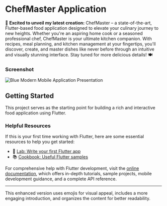 # ChefMaster Application 

🚀 **Excited to unveil my latest creation:** ChefMaster – a state-of-the-art, Flutter-based food application designed to elevate your culinary journey to new heights. Whether you're an aspiring home cook or a seasoned professional chef, ChefMaster is your ultimate kitchen companion. With recipes, meal planning, and kitchen management at your fingertips, you'll discover, create, and master dishes like never before through an intuitive and visually stunning interface. Stay tuned for more delicious details! 🍽️

### Screenshot
![Blue Modern Mobile Application Presentation](https://github.com/user-attachments/assets/cc11a5b3-fad5-4a49-aa57-5ec628cccbd9)

## Getting Started

This project serves as the starting point for building a rich and interactive food application using Flutter.

### Helpful Resources

If this is your first time working with Flutter, here are some essential resources to help you get started:

- 🎯 [Lab: Write your first Flutter app](https://docs.flutter.dev/get-started/codelab)
- 📚 [Cookbook: Useful Flutter samples](https://docs.flutter.dev/cookbook)

For comprehensive help with Flutter development, visit the [online documentation](https://docs.flutter.dev/), which offers in-depth tutorials, sample projects, mobile development guidance, and a complete API reference.

---

This enhanced version uses emojis for visual appeal, includes a more engaging introduction, and organizes the content for better readability.
